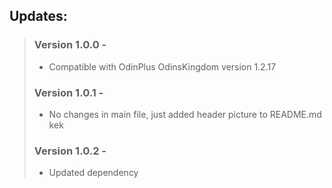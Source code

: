 <h2> Updates: </h2>

> ### Version 1.0.0 - 
> - Compatible with OdinPlus OdinsKingdom version 1.2.17
> ### Version 1.0.1 - 
> - No changes in main file, just added header picture to README.md kek
> ### Version 1.0.2 - 
> - Updated dependency
